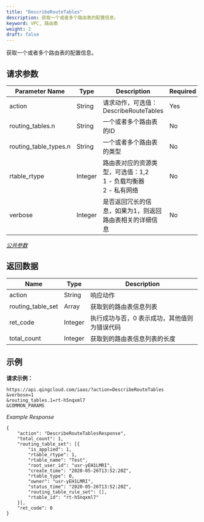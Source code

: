 ```yaml
---
title: "DescribeRouteTables"
description: 获取一个或者多个路由表的配置信息。
keyword: VPC, 路由表
weight: 2
draft: false
---
```


获取一个或者多个路由表的配置信息。

## 请求参数

| Parameter Name | Type | Description | Required |
| --- | --- | --- | --- |
| action | String | 请求动作，可选值：DescribeRouteTables | Yes |
| routing_tables.n | String | 一个或者多个路由表的ID | No |
| routing_table_types.n | String | 一个或者多个路由表的类型 | No |
| rtable_rtype | Integer | 路由表对应的资源类型，可选值：1,2 <br> 1 - 负载均衡器 <br> 2 - 私有网络 | No |
| verbose | Integer | 是否返回冗长的信息，如果为1，则返回路由表相关的详细信息 | No |

[_公共参数_](../../get_api/parameters/)

## 返回数据

| Name | Type | Description |
| --- | --- | --- |
| action | String | 响应动作 |
| routing_table_set | Array | 获取到的路由表信息列表 |
| ret_code | Integer | 执行成功与否，0 表示成功，其他值则为错误代码 |
| total_count | Integer | 获取到的路由表信息列表的长度 |

## 示例

**请求示例：**

```
https://api.qingcloud.com/iaas/?action=DescribeRouteTables
&verbose=1
&routing_tables.1=rt-h5nqxml7
&COMMON_PARAMS
```
_Example Response_

```
{
	"action": "DescribeRouteTablesResponse",
	"total_count": 1,
	"routing_table_set": [{
		"is_applied": 1,
		"rtable_rtype": 1,
		"rtable_name": "Test",
		"root_user_id": "usr-yEH1LMRI",
		"create_time": "2020-05-26T13:52:20Z",
		"rtable_type": 0,
		"owner": "usr-yEH1LMRI",
		"status_time": "2020-05-26T13:52:20Z",
		"routing_table_rule_set": [],
		"rtable_id": "rt-h5nqxml7"
	}],
	"ret_code": 0
}
```
